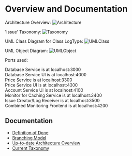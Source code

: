 # Overview and Documentation

Architecture Overview:
![Architecture](https://github.com/ccims/overview-and-documentation/blob/master/Architektur%20Gesamtsystem.jpg?raw=true)


'Issue' Taxonomy:
![Taxonomy](https://github.com/ccims/overview-and-documentation/blob/master/issue_taxonomy/Issue%20Taxonomy.jpg?raw=true)


UML Class Diagram for Class LogType:
![UMLClass](https://github.com/ccims/overview-and-documentation/blob/master/UML%20Class%20Diagram.png?raw=true)


UML Object Diagram:
![UMLObject](https://github.com/ccims/overview-and-documentation/blob/master/UML%20Object%20Diagram.png?raw=true)


Ports used:

Database Service is at localhost:3000 <br />
Database Service UI is at localhost:4000 <br />
Price Service is at localhost:3300 <br />
Price Service UI is at localhost:4300 <br />
Account Service UI is at localhost:4100 <br />
Monitor for Caching Service is at localhost:3400 <br />
Issue Creator/Log Receiver is at localhost:3500 <br />
Combined Monitoring Frontend is at localhost:4200 <br />

## Documentation

- [Definition of Done](definition-of-done.md)
- [Branching Model](./Branching_Model.md) 
- [Up-to-date Architecture Overview](https://miro.com/app/board/o9J_kqtmf3c=/)
- [Current Taxonomy](https://miro.com/app/board/o9J_ktxAhs4=/)
